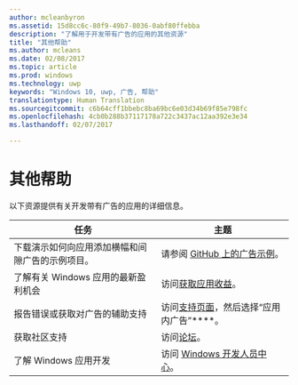 ```yaml
---
author: mcleanbyron
ms.assetid: 15d8cc6c-80f9-49b7-8036-0abf80ffebba
description: "了解用于开发带有广告的应用的其他资源"
title: "其他帮助"
ms.author: mcleans
ms.date: 02/08/2017
ms.topic: article
ms.prod: windows
ms.technology: uwp
keywords: "Windows 10, uwp, 广告, 帮助"
translationtype: Human Translation
ms.sourcegitcommit: c6b64cff1bbebc8ba69bc6e03d34b69f85e798fc
ms.openlocfilehash: 4cb0b288b37117178a722c3437ac12aa392e3e34
ms.lasthandoff: 02/07/2017

---
```


# <a name="additional-help"></a>其他帮助




以下资源提供有关开发带有广告的应用的详细信息。

|  任务    | 主题 |               
|----------|-------|
| 下载演示如何向应用添加横幅和间隙广告的示例项目。     |请参阅 [GitHub 上的广告示例](http://aka.ms/githubads)。       |
| 了解有关 Windows 应用的最新盈利机会     | 访问[获取应用收益](https://developer.microsoft.com/store/monetize)。        |
| 报告错误或获取对广告的辅助支持     | 访问[支持页面](https://go.microsoft.com/fwlink/p/?LinkId=331508)，然后选择“应用内广告”****。        |
| 获取社区支持     | 访问[论坛](http://go.microsoft.com/fwlink/p/?LinkId=401266)。       |
| 了解 Windows 应用开发     | 访问 [Windows 开发人员中心](https://developer.microsoft.com/windows)。        |



 

 

 

